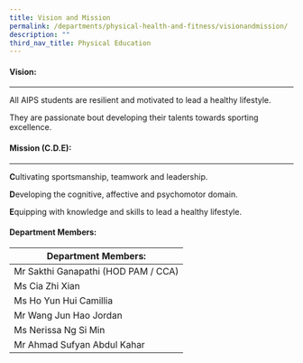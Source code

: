 ```yaml
---
title: Vision and Mission
permalink: /departments/physical-health-and-fitness/visionandmission/
description: ""
third_nav_title: Physical Education
---
```

#### Vision:
-------

All AIPS students are resilient and motivated to lead a healthy lifestyle.

They are passionate bout developing their talents towards sporting excellence.

#### Mission (C.D.E):
----------------

**C**ultivating sportsmanship, teamwork and leadership.

**D**eveloping the cognitive, affective and psychomotor domain.

**E**quipping with knowledge and skills to lead a healthy lifestyle.

#### Department Members:

| Department Members: |
|---|
| Mr Sakthi Ganapathi (HOD PAM / CCA) |
| Ms Cia Zhi Xian |
| Ms Ho Yun Hui Camillia |
| Mr Wang Jun Hao Jordan |
| Ms Nerissa Ng Si Min |
| Mr Ahmad Sufyan Abdul Kahar |